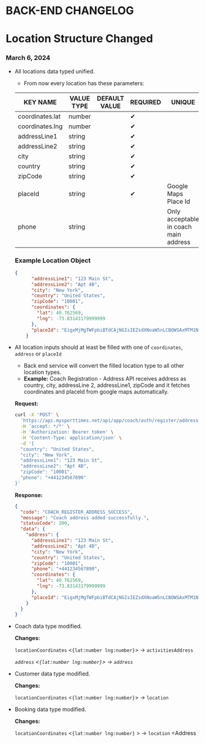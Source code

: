 # BACK-END CHANGELOG

# Location Structure Changed

### March 6, 2024

- All locations data typed unified.
    - From now every location has these parameters:
    
    | KEY NAME | VALUE TYPE | DEFAULT VALUE | REQUIRED | UNIQUE | DESCRIPTION |
    | --- | --- | --- | --- | --- | --- |
    | coordinates.lat | number |  | ✔ |  |  |
    | coordinates.lng | number |  | ✔ |  |  |
    | addressLine1 | string |  | ✔ |  |  |
    | addressLine2 | string |  | ✔ |  |  |
    | city | string |  | ✔ |  |  |
    | country | string |  | ✔ |  |  |
    | zipCode | string |  | ✔ |  |  |
    | placeId | string |  | ✔ | Google Maps Place Id |  |
    | phone | string |  |  | Only acceptable in coach main address |  |
    
    ### Example Location Object
    
    ```json
    {
          "addressLine1": "123 Main St",
          "addressLine2": "Apt 4B",
          "city": "New York",
          "country": "United States",
          "zipCode": "10001",
          "coordinates": {
            "lat": 40.762569,
            "lng": -73.83143179999999
          },
          "placeId": "EigxMjMgTWFpbiBTdCAjNGIsIEZsdXNoaW5nLCBOWSAxMTM1NCwgVVNBIh4aHAoWChQKEglZsYuSD2DCiRHvpnHNht2ekxICNGI"
        }
    ```
    
- All location inputs should at least be filled with one of `coordinates`, `address` or `placeId`
    - Back end service will convert the filled location type to all other location types.
    - **Example:** Coach Registration - Address API receives address as country, city, addressLine 2, addressLine1, zipCode and it fetches coordinates and placeId from google maps automatically.
    
    **Request:**
    
    ```bash
    curl -X 'POST' \
      'https://api.mysporttimes.net/api/app/coach/auth/register/address?language=en' \
      -H 'accept: */*' \
      -H 'Authorization: Bearer token' \
      -H 'Content-Type: application/json' \
      -d '{
      "country": "United States",
      "city": "New York",
      "addressLine1": "123 Main St",
      "addressLine2": "Apt 4B",
      "zipCode": "10001",
      "phone": "+441234567890"
    }'
    ```
    
    **Response:**
    
    ```json
    {
      "code": "COACH_REGISTER_ADDRESS_SUCCESS",
      "message": "Coach address added successfully.",
      "statusCode": 200,
      "data": {
        "address": {
          "addressLine1": "123 Main St",
          "addressLine2": "Apt 4B",
          "city": "New York",
          "country": "United States",
          "zipCode": "10001",
          "phone": "+441234567890",
          "coordinates": {
            "lat": 40.762569,
            "lng": -73.83143179999999
          },
          "placeId": "EigxMjMgTWFpbiBTdCAjNGIsIEZsdXNoaW5nLCBOWSAxMTM1NCwgVVNBIh4aHAoWChQKEglZsYuSD2DCiRHvpnHNht2ekxICNGI"
        }
      }
    }
    ```
    
- Coach data type modified.
    
    **Changes:**
    
    `locationCoordinates` <`{lat:number lng:number}`> → `activitiesAddress` <Address>
    
    `address` <`{lat:number lng:number}`> → `address` <Address>
    
- Customer data type modified.
    
    **Changes:**
    
    `locationCoordinates` <`{lat:number lng:number}`> → `location` <Address>
    
- Booking data type modified.
    
    **Changes:**
    
    `locationCoordinates` <`{lat:number lng:number}` > → `location` <Address